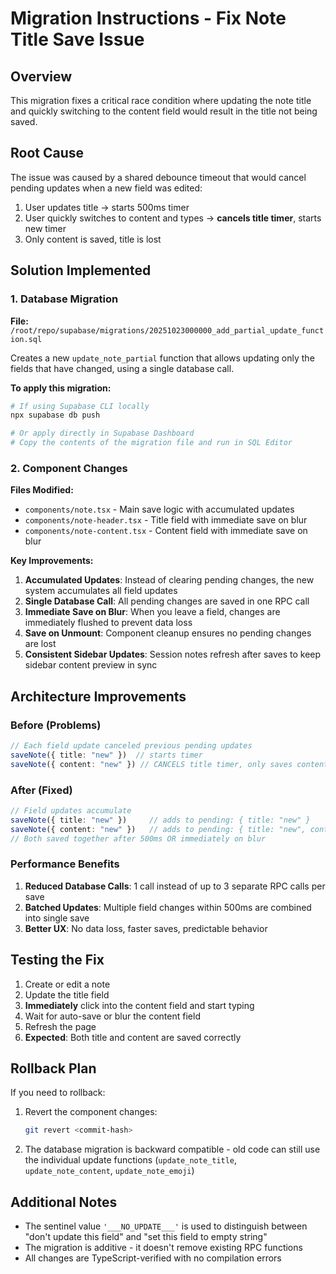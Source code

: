 # Migration Instructions - Fix Note Title Save Issue

## Overview

This migration fixes a critical race condition where updating the note title and quickly switching to the content field would result in the title not being saved.

## Root Cause

The issue was caused by a shared debounce timeout that would cancel pending updates when a new field was edited:

1. User updates title → starts 500ms timer
2. User quickly switches to content and types → **cancels title timer**, starts new timer
3. Only content is saved, title is lost

## Solution Implemented

### 1. Database Migration

**File:** `/root/repo/supabase/migrations/20251023000000_add_partial_update_function.sql`

Creates a new `update_note_partial` function that allows updating only the fields that have changed, using a single database call.

**To apply this migration:**

```bash
# If using Supabase CLI locally
npx supabase db push

# Or apply directly in Supabase Dashboard
# Copy the contents of the migration file and run in SQL Editor
```

### 2. Component Changes

**Files Modified:**
- `components/note.tsx` - Main save logic with accumulated updates
- `components/note-header.tsx` - Title field with immediate save on blur
- `components/note-content.tsx` - Content field with immediate save on blur

**Key Improvements:**

1. **Accumulated Updates**: Instead of clearing pending changes, the new system accumulates all field updates
2. **Single Database Call**: All pending changes are saved in one RPC call
3. **Immediate Save on Blur**: When you leave a field, changes are immediately flushed to prevent data loss
4. **Save on Unmount**: Component cleanup ensures no pending changes are lost
5. **Consistent Sidebar Updates**: Session notes refresh after saves to keep sidebar content preview in sync

## Architecture Improvements

### Before (Problems)

```typescript
// Each field update canceled previous pending updates
saveNote({ title: "new" })  // starts timer
saveNote({ content: "new" }) // CANCELS title timer, only saves content
```

### After (Fixed)

```typescript
// Field updates accumulate
saveNote({ title: "new" })     // adds to pending: { title: "new" }
saveNote({ content: "new" })   // adds to pending: { title: "new", content: "new" }
// Both saved together after 500ms OR immediately on blur
```

### Performance Benefits

1. **Reduced Database Calls**: 1 call instead of up to 3 separate RPC calls per save
2. **Batched Updates**: Multiple field changes within 500ms are combined into single save
3. **Better UX**: No data loss, faster saves, predictable behavior

## Testing the Fix

1. Create or edit a note
2. Update the title field
3. **Immediately** click into the content field and start typing
4. Wait for auto-save or blur the content field
5. Refresh the page
6. **Expected**: Both title and content are saved correctly

## Rollback Plan

If you need to rollback:

1. Revert the component changes:
   ```bash
   git revert <commit-hash>
   ```

2. The database migration is backward compatible - old code can still use the individual update functions (`update_note_title`, `update_note_content`, `update_note_emoji`)

## Additional Notes

- The sentinel value `'___NO_UPDATE___'` is used to distinguish between "don't update this field" and "set this field to empty string"
- The migration is additive - it doesn't remove existing RPC functions
- All changes are TypeScript-verified with no compilation errors
